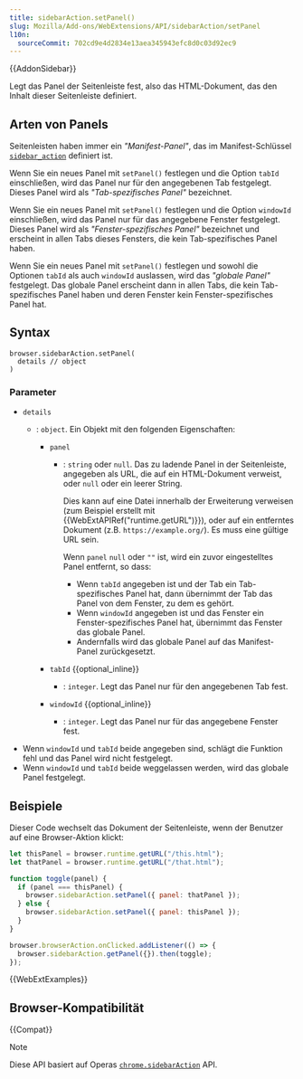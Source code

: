 ```yaml
---
title: sidebarAction.setPanel()
slug: Mozilla/Add-ons/WebExtensions/API/sidebarAction/setPanel
l10n:
  sourceCommit: 702cd9e4d2834e13aea345943efc8d0c03d92ec9
---
```


{{AddonSidebar}}

Legt das Panel der Seitenleiste fest, also das HTML-Dokument, das den Inhalt dieser Seitenleiste definiert.

## Arten von Panels

Seitenleisten haben immer ein _"Manifest-Panel"_, das im Manifest-Schlüssel [`sidebar_action`](/de/docs/Mozilla/Add-ons/WebExtensions/manifest.json/sidebar_action) definiert ist.

Wenn Sie ein neues Panel mit `setPanel()` festlegen und die Option `tabId` einschließen, wird das Panel nur für den angegebenen Tab festgelegt. Dieses Panel wird als _"Tab-spezifisches Panel"_ bezeichnet.

Wenn Sie ein neues Panel mit `setPanel()` festlegen und die Option `windowId` einschließen, wird das Panel nur für das angegebene Fenster festgelegt. Dieses Panel wird als _"Fenster-spezifisches Panel"_ bezeichnet und erscheint in allen Tabs dieses Fensters, die kein Tab-spezifisches Panel haben.

Wenn Sie ein neues Panel mit `setPanel()` festlegen und sowohl die Optionen `tabId` als auch `windowId` auslassen, wird das _"globale Panel"_ festgelegt. Das globale Panel erscheint dann in allen Tabs, die kein Tab-spezifisches Panel haben und deren Fenster kein Fenster-spezifisches Panel hat.

## Syntax

```js-nolint
browser.sidebarAction.setPanel(
  details // object
)
```

### Parameter

- `details`

  - : `object`. Ein Objekt mit den folgenden Eigenschaften:

    - `panel`

      - : `string` oder `null`. Das zu ladende Panel in der Seitenleiste, angegeben als URL, die auf ein HTML-Dokument verweist, oder `null` oder ein leerer String.

        Dies kann auf eine Datei innerhalb der Erweiterung verweisen (zum Beispiel erstellt mit {{WebExtAPIRef("runtime.getURL")}}), oder auf ein entferntes Dokument (z.B. `https://example.org/`). Es muss eine gültige URL sein.

        Wenn `panel` `null` oder `""` ist, wird ein zuvor eingestelltes Panel entfernt, so dass:

        - Wenn `tabId` angegeben ist und der Tab ein Tab-spezifisches Panel hat, dann übernimmt der Tab das Panel von dem Fenster, zu dem es gehört.
        - Wenn `windowId` angegeben ist und das Fenster ein Fenster-spezifisches Panel hat, übernimmt das Fenster das globale Panel.
        - Andernfalls wird das globale Panel auf das Manifest-Panel zurückgesetzt.

    - `tabId` {{optional_inline}}
      - : `integer`. Legt das Panel nur für den angegebenen Tab fest.
    - `windowId` {{optional_inline}}
      - : `integer`. Legt das Panel nur für das angegebene Fenster fest.

<!---->

- Wenn `windowId` und `tabId` beide angegeben sind, schlägt die Funktion fehl und das Panel wird nicht festgelegt.
- Wenn `windowId` und `tabId` beide weggelassen werden, wird das globale Panel festgelegt.

## Beispiele

Dieser Code wechselt das Dokument der Seitenleiste, wenn der Benutzer auf eine Browser-Aktion klickt:

```js
let thisPanel = browser.runtime.getURL("/this.html");
let thatPanel = browser.runtime.getURL("/that.html");

function toggle(panel) {
  if (panel === thisPanel) {
    browser.sidebarAction.setPanel({ panel: thatPanel });
  } else {
    browser.sidebarAction.setPanel({ panel: thisPanel });
  }
}

browser.browserAction.onClicked.addListener(() => {
  browser.sidebarAction.getPanel({}).then(toggle);
});
```

{{WebExtExamples}}

## Browser-Kompatibilität

{{Compat}}

> [!NOTE]
> Diese API basiert auf Operas [`chrome.sidebarAction`](https://help.opera.com/en/extensions/sidebar-action-api/) API.

<!--
// Copyright 2015 The Chromium Authors. All rights reserved.
//
// Redistribution and use in source and binary forms, with or without
// modification, are permitted provided that the following conditions are
// met:
//
//    * Redistributions of source code must retain the above copyright
// notice, this list of conditions and the following disclaimer.
//    * Redistributions in binary form must reproduce the above
// copyright notice, this list of conditions and the following disclaimer
// in the documentation and/or other materials provided with the
// distribution.
//    * Neither the name of Google Inc. nor the names of its
// contributors may be used to endorse or promote products derived from
// this software without specific prior written permission.
//
// THIS SOFTWARE IS PROVIDED BY THE COPYRIGHT HOLDERS AND CONTRIBUTORS
// "AS IS" AND ANY EXPRESS OR IMPLIED WARRANTIES, INCLUDING, BUT NOT
// LIMITED TO, THE IMPLIED WARRANTIES OF MERCHANTABILITY AND FITNESS FOR
// A PARTICULAR PURPOSE ARE DISCLAIMED. IN NO EVENT SHALL THE COPYRIGHT
// OWNER OR CONTRIBUTORS BE LIABLE FOR ANY DIRECT, INDIRECT, INCIDENTAL,
// SPECIAL, EXEMPLARY, OR CONSEQUENTIAL DAMAGES (INCLUDING, BUT NOT
// LIMITED TO, PROCUREMENT OF SUBSTITUTE GOODS OR SERVICES; LOSS OF USE,
// DATA, OR PROFITS; OR BUSINESS INTERRUPTION) HOWEVER CAUSED AND ON ANY
// THEORY OF LIABILITY, WHETHER IN CONTRACT, STRICT LIABILITY, OR TORT
// (INCLUDING NEGLIGENCE OR OTHERWISE) ARISING IN ANY WAY OUT OF THE USE
// OF THIS SOFTWARE, EVEN IF ADVISED OF THE POSSIBILITY OF SUCH DAMAGE.
-->
